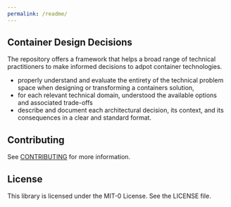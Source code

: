 ```yaml
---
permalink: /readme/
---
```


## Container Design Decisions 

The repository offers a framework that helps a broad range of technical practitioners to make informed decisions to adpot container technologies.
 - properly understand and evaluate the entirety of the technical problem space when designing or transforming a containers solution, 
 - for each relevant technical domain, understood the available options and associated trade-offs
 - describe and document each architectural decision, its context, and its consequences in a clear and standard format. 


## Contributing

See [CONTRIBUTING](CONTRIBUTING.md) for more information.

## License

This library is licensed under the MIT-0 License. See the LICENSE file.

